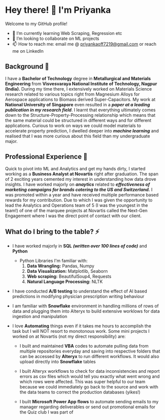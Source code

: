 # Hey there! 👋 I'm Priyanka

Welcome to my GitHub profile!

* 🌱 I’m currently learning Web Scraping, Regression etc
* 🤝 I’m looking to collaborate on ML projects
* 📫 How to reach me:  email me @ priyankaoff7219@gmail.com or reach me on LinkedIn 


## Background 💬

I have a **Bachelor of Technology** degree in **Metallurgical and Materials Engineering** from **Visvesvaraya National Institute of Technology, Nagpur (India).** During my time there, I extensively worked on Materials Science research related to various topics right from Magnesium Alloys for Aerospace applications to Biomass derived Super-Capacitors. My work at **National University of Singapore** even resulted in a ***paper at a leading publication in my research field***. I learnt that everything ultimately comes down to the Structure-Property-Processing relationship which means that the same material could be structured in different ways and for different applications. Curious to work on ways we could model materials to accelerate property prediction, I dwelled deeper into ***machine learning*** and realised that I was more curious about this field than my undergraduate major. 

## Professional Experience 🔭

Quick to pivot into ML and Analytics and get my hands dirty, I started working as a **Business Analyst at Novartis** right after graduation. The span of 2 exciting years cemented my interest in understanding how data drove insights. I have worked majorly on ***anaytics*** related to ***effectiveness of marketing campaigns for brands catering to the US and Switzerland.*** I was promoted within a year and have received multiple performance based rewards for my contribution. Due to which I was given the opportunity to lead the Analytics and Operations team of 5 (I was the youngest in the team!) of one of the marquee projects at Novartis called the Next-Gen Engagement where I was the direct point of contact with our client.

## What do I bring to the table? ⚡

- I have worked majorly in **SQL** ***(written over 100 lines of code)*** and **Python** 
  - Python Libraries I'm familiar with:
      1. **Data Wrangling:** Pandas, Numpy
      2. **Data Visualization:** Matplotlib, Seaborn
      3. **Web scraping:** BeautifulSoup4, Requests
      4. **Natural Language Processing:** NLTK

- I have conducted **A/B testing** to understand the effect of AI based predictions in modifying physician prescription writing behaviour

- I am familiar with **Snowflake** environment in handling millions of rows of data and plugging them into Alteryx to build extensive worklows for data ingestion and manipulation

- I love **Automating** things even if it takes me hours to accomplish the task but I will NOT resort to monotonous work. Some mini projects I worked on at Novartis (not my direct responsibility) are:

    - I built and maintained **VBA** codes to automate pulling data from multiple repositories everyday and saving into respective folders that can be accessed by **Alteryx** to run different workflows. It would also upload directly into **Snowflake** tables
    
    - I built Alteryx workflows to check for data inconsistencies and report errors as csv files which would tell you exactly what went wrong and which rows were affected. This was super helpful to our team because we could immediately go back to the source and work with the data teams to correct the production databases (yikes!)
    
    - I built **Microsoft Power App flows** to automate sending emails to my manager regarding deliverables or send out promotional emails for the Quiz club I was part of
  




